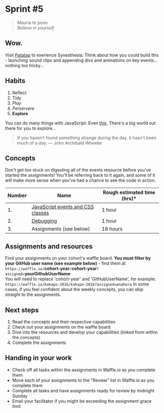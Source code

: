 # Sprint #5

> Mauria te pono<br>
> *Believe in yourself* <br>  

## Wow.
Visit [Patatap](http://www.patatap.com/) to exerience Synesthesia.
Think about how you could build this - launching sound clips and appending divs and animations on key events... nothing too tricky...

## Habits

<!-- learn > develop > practice -->
1. Reflect
2. Tidy  
3. *Play* 
5. *Perservere*
6. **Explore**

You can do many things with JavaScript. Even [this](https://youtu.be/pmp_hCg6jGQ?t=1m32s). There's a big world out there for you to explore...

>If you haven't found something strange during the day, it hasn't been much of a day. — John Archibald Wheeler

## Concepts

Don't get too stuck on digesting all of the events resource before you've started the assignments! You'll be referring back to it again, and some of it will make more sense when you've had a chance to see the code in action.

Number | Name | Rough estimated time (hrs)*
--------|-------------------|----------
1. | [JavaScript events and CSS classes](https://github.com/dev-academy-programme/curriculum/blob/master/resources/js-events-and-css-classes-ARTICLE/README.md) | 1 hour
2. | [Debugging](https://github.com/dev-academy-programme/curriculum/tree/master/resources/js-debugging-ARTICLE) | 1 hour
3. | Assignments (see below) | 18 hours

## Assignments and resources
Find your assignments on your cohort's waffle board. **You must filter by your GitHub user name (see example below)** - find them at<br> `https://waffle.io/`**cohort-year**`/`**cohort-year**`?assigned=`**yourGithubUserName**
<br>
You will need to replace 'cohort-year' and 'GitHubUserName', for example:<br> `https://waffle.io/kakapo-2016/kakapo-2016?assigned=anahera`
In some cases, if you feel confident about the weekly concepts, you can skip straight to the assignments.

## Next steps
1. Read the concepts and their respective capabilities
2. Check out your assignments on the waffle board
3. Dive into the resources and develop your capabilities (linked from within the concepts)
4. Complete the assignments

## Handing in your work
- Check off all tasks within the assignments in Waffle.io as you complete them
- Move each of your assignments to the "Review" list in Waffle.io as you complete them
- Complete all tasks and have assignments ready for review by midnight Sunday
- Email your facilitator if you might be exceeding the assignment grace limit
